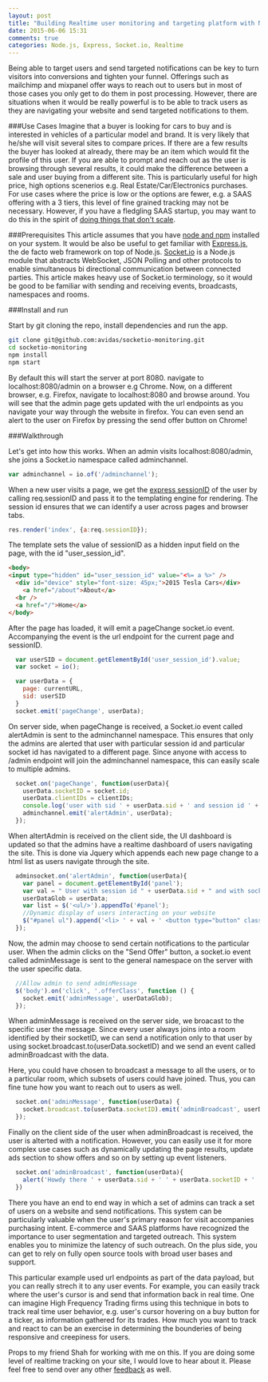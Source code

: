```yaml
---
layout: post
title: "Building Realtime user monitoring and targeting platform with Node, Express and Socket.io"
date: 2015-06-06 15:31
comments: true
categories: Node.js, Express, Socket.io, Realtime
---
```


Being able to target users and send targeted notifications can be key to turn visitors into conversions and tighten your funnel. Offerings such as mailchimp and mixpanel offer ways to reach out to users but in most of those cases you only get to do them in post processing. However, there are situations when it would be really powerful is to be able to track users as they are navigating your website and send targeted notifications to them.

###Use Cases
Imagine that a buyer is looking for cars to buy and is interested in vehicles of a particular model and brand. It is very likely that he/she will visit several sites to compare prices. If there are a few results the buyer has looked at already, there may be an item which would fit the profile of this user. If you are able to prompt and reach out as the user is browsing through several results, it could make the difference between a sale and user buying from a different site. This is particularly useful for high price, high options scenerios e.g. Real Estate/Car/Electronics purchases. For use cases where the price is low or the options are fewer, e.g. a SAAS offering with a 3 tiers, this level of fine grained tracking may not be necessary. However, if you have a fledgling SAAS startup, you may want to do this in the spirit of [doing things that don't scale](http://paulgraham.com/ds.html).

###Prerequisites
This article assumes that you have [node and npm](https://nodejs.org/) installed on your system. It would be also be useful to get familiar with [Express.js](http://expressjs.com/), the de facto web framework on top of Node.js. [Socket.io](http://socket.io/) is a Node.js module that abstracts WebSocket, JSON Polling and other protocols to enable simultaneous bi directional communication between connected parties. This article makes heavy use of Socket.io terminology, so it would be good to be familiar with sending and receiving events, broadcasts, namespaces and rooms.

###Install and run

Start by git cloning the repo, install dependencies and run the app.

```bash
git clone git@github.com:avidas/socketio-monitoring.git
cd socketio-monitoring
npm install
npm start
```

By default this will start the server at port 8080. navigate to localhost:8080/admin on a browser e.g Chrome. Now, on a different browser, e.g. Firefox, navigate to localhost:8080 and browse around. You will see that the admin page gets updated with the url endpoints as you navigate your way through the website in firefox. You can even send an alert to the user on Firefox by pressing the send offer button on Chrome!

###Walkthrough

Let's get into how this works. When an admin visits localhost:8080/admin, she joins a Socket.io namespace called adminchannel.

```javascript
var adminchannel = io.of('/adminchannel');
```

When a new user visits a page, we get the [express sessionID](https://github.com/expressjs/session#reqsession) of the user by calling req.sessionID and pass it to the templating engine for rendering. The session id ensures that we can identify a user across pages and browser tabs.

```javascript
res.render('index', {a:req.sessionID});
```

The template sets the value of sessionID as a hidden input field on the page, with the id "user_session_id".

```html
<body>
<input type="hidden" id="user_session_id" value="<%= a %>" />
  <div id="device" style="font-size: 45px;">2015 Tesla Cars</div>
    <a href="/about">About</a>
  <br />
  <a href="/">Home</a>
</body>
```
After the page has loaded, it will emit a pageChange socket.io event. Accompanying the event is the url endpoint for the current page and sessionID.

```javascript
  var userSID = document.getElementById('user_session_id').value;
  var socket = io();

  var userData = {
    page: currentURL,
    sid: userSID
  }
  socket.emit('pageChange', userData);
```
On server side, when pageChange is received, a Socket.io event called alertAdmin is sent to the adminchannel namespace. This ensures that only the admins are alerted that user with particular session id and particular socket id has navigated to a different page. Since anyone with access to /admin endpoint will join the adminchannel namespace, this can easily scale to multiple admins.

```javascript
  socket.on('pageChange', function(userData){
    userData.socketID = socket.id;
    userData.clientIDs = clientIDs;
    console.log('user with sid ' + userData.sid + ' and session id ' + userData.socketID + ' changed page ' + userData.page);
    adminchannel.emit('alertAdmin', userData);
  });
```

When altertAdmin is received on the client side, the UI dashboard is updated so that the admins have a realtime dashboard of users navigating the site. This is done via Jquery which appends each new page change to a html list as users navigate through the site.

```javascript
  adminsocket.on('alertAdmin', function(userData){
    var panel = document.getElementById('panel');
    var val = " User with session id " + userData.sid + " and with socket id " + userData.socketID + " has navigated to " + userData.page;
    userDataGlob = userData;
    var list = $('<ul/>').appendTo('#panel');
    //Dynamic display of users interacting on your website
    $("#panel ul").append('<li> ' + val + ' <button type="button" class="offerClass" id="' + userData.socketID + '">Send Offer</button></li>');
  });
```
Now, the admin may choose to send certain notifications to the particular user. When the admin clicks on the "Send Offer" button, a socket.io event called adminMessage is sent to the general namespace on the server with the user specific data.
```javascript
  //Allow admin to send adminMessage
  $('body').on('click', '.offerClass', function () {
    socket.emit('adminMessage', userDataGlob);
  });
```
When adminMessage is received on the server side, we broacast to the specific user the message. Since every user always joins into a room identified by their socketID, we can send a notification only to that user by using socket.broadcast.to(userData.socketID) and we send an event called adminBroadcast with the data. 

Here, you could have chosen to broadcast a message to all the users, or to a particular room, which subsets of users could have joined. Thus, you can fine tune how you want to reach out to users as well.

```javascript
  socket.on('adminMessage', function(userData) {
    socket.broadcast.to(userData.socketID).emit('adminBroadcast', userData);
  });
```

Finally on the client side of the user when adminBroadcast is received, the user is alterted with a notification. However, you can easily use it for more complex use cases such as dynamically updating the page results, update ads section to show offers and so on by setting up event listeners. 

```javascript
  socket.on('adminBroadcast', function(userData){
    alert('Howdy there ' + userData.sid + ' ' + userData.socketID + ' ' + userData.page);
  })
```

There you have an end to end way in which a set of admins can track a set of users on a website and send notifications. This system can be particularly valuable when the user's primary reason for visit accompanies purchasing intent. E-commerce and SAAS platforms have recognized the importance to user segmentation and targeted outreach. This system enables you to minimize the latency of such outreach. On the plus side, you can get to rely on fully open source tools with broad user bases and support.

This particular example used url endpoints as part of the data payload, but you can really strech it to any user events. For example, you can easily track where the user's cursor is and send that information back in real time. One can imagine High Frequency Trading firms using this technique in bots to track real time user behavior, e.g. user's cursor hovering on a buy button for a ticker, as information gathered for its trades. How much you want to track and react to can be an exercise in determining the bounderies of being responsive and creepiness for users.

Props to my friend Shah for working with me on this. If you are doing some level of realtime tracking on your site, I would love to hear about it. Please feel free to send over any other [feedback](mailto:avi@aviadas.com) as well.